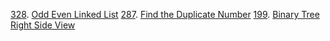 [328](./328.c). [Odd Even Linked List](https://leetcode.com/problems/odd-even-linked-list/)
[287](./287.c). [Find the Duplicate Number](https://leetcode.com/problems/find-the-duplicate-number/)
[199](./199.c). [Binary Tree Right Side View](https://leetcode.com/problems/binary-tree-right-side-view/)
